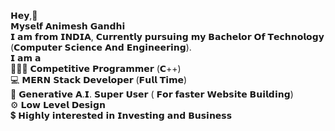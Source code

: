 𝗛𝗲𝘆,👋 <br>
 𝗠𝘆𝘀𝗲𝗹𝗳 𝗔𝗻𝗶𝗺𝗲𝘀𝗵 𝗚𝗮𝗻𝗱𝗵𝗶 <br>
 𝗜 𝗮𝗺 𝗳𝗿𝗼𝗺 𝗜𝗡𝗗𝗜𝗔, 𝗖𝘂𝗿𝗿𝗲𝗻𝘁𝗹𝘆 𝗽𝘂𝗿𝘀𝘂𝗶𝗻𝗴 𝗺𝘆 𝗕𝗮𝗰𝗵𝗲𝗹𝗼𝗿 𝗢𝗳 𝗧𝗲𝗰𝗵𝗻𝗼𝗹𝗼𝗴𝘆 (𝗖𝗼𝗺𝗽𝘂𝘁𝗲𝗿 𝗦𝗰𝗶𝗲𝗻𝗰𝗲 𝗔𝗻𝗱 𝗘𝗻𝗴𝗶𝗻𝗲𝗲𝗿𝗶𝗻𝗴).<br>
 𝗜 𝗮𝗺 𝗮 <br>
👨🏻‍💻 𝗖𝗼𝗺𝗽𝗲𝘁𝗶𝘁𝗶𝘃𝗲 𝗣𝗿𝗼𝗴𝗿𝗮𝗺𝗺𝗲𝗿 (𝗖++) <br>
💻 𝗠𝗘𝗥𝗡 𝗦𝘁𝗮𝗰𝗸 𝗗𝗲𝘃𝗲𝗹𝗼𝗽𝗲𝗿 (𝗙𝘂𝗹𝗹 𝗧𝗶𝗺𝗲)<br>
🤖 𝗚𝗲𝗻𝗲𝗿𝗮𝘁𝗶𝘃𝗲 𝗔.𝗜. 𝗦𝘂𝗽𝗲𝗿 𝗨𝘀𝗲𝗿 ( 𝗙𝗼𝗿 𝗳𝗮𝘀𝘁𝗲𝗿 𝗪𝗲𝗯𝘀𝗶𝘁𝗲 𝗕𝘂𝗶𝗹𝗱𝗶𝗻𝗴)<br>
⚙️ 𝗟𝗼𝘄 𝗟𝗲𝘃𝗲𝗹 𝗗𝗲𝘀𝗶𝗴𝗻 <br>
💲 𝗛𝗶𝗴𝗵𝗹𝘆 𝗶𝗻𝘁𝗲𝗿𝗲𝘀𝘁𝗲𝗱 𝗶𝗻 𝗜𝗻𝘃𝗲𝘀𝘁𝗶𝗻𝗴 𝗮𝗻𝗱 𝗕𝘂𝘀𝗶𝗻𝗲𝘀𝘀<br>
